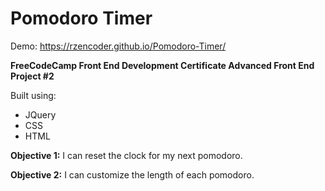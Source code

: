 # Pomodoro Timer

Demo: https://rzencoder.github.io/Pomodoro-Timer/

**FreeCodeCamp Front End Development Certificate
Advanced Front End Project #2**

Built using:
  * JQuery
  * CSS
  * HTML
  
**Objective 1:** I can reset the clock for my next pomodoro.

**Objective 2:** I can customize the length of each pomodoro.
